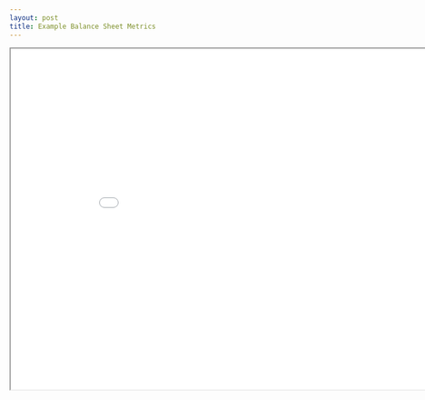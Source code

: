 ```yaml
---
layout: post
title: Example Balance Sheet Metrics
--- 
```



<div class="pdf-container">
    <iframe src="/mc-bk/assets/bill-hanna/BS KPIs.v2.pdf#zoom=FitH" title="balance sheet metrics" height="600" width="912" allowFullScreen="true">
    </iframe>
</div>
